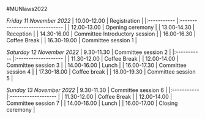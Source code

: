 #MUNlaws2022

_Friday 11 November 2022_
| 10.00-12.00 | Registration                   |
|:----------- |:------------------------------ |
| 12.00-13.00 | Opening ceremony               |
| 13.00-14.30 | Reception                      |
| 14.30-16.00 | Committee Introductory session |
| 16.00-16.30 | Coffee Break                   | 
| 16.30-19.00 | Committee session 1            |


_Saturday 12 November 2022_
| 9.30-11.30  | Committee session 2 |
|:----------- |:------------------- |
| 11.30-12.00 | Coffee Break        |
| 12.00-14.00 | Committee session 3 |
| 14.00-16.00 | Lunch               | 
| 16.00-17.30 | Committee session 4 |
| 17.30-18.00 | Coffee break        |
| 18.00-19.30 | Committee session 5 |


_Sunday 13 November 2022_
| 9.30-11.30  | Committee session 6 |
|:----------- |:------------------- |
| 11.30-12.00 | Coffee Break        |
| 12.00-14.00 | Committee session 7 |
| 14.00-16.00 | Lunch               |
| 16.00-17.00 | Closing ceremony    |


